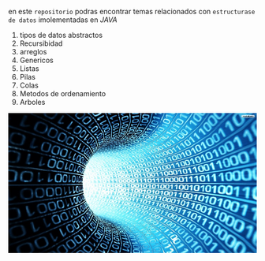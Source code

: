 

en este `repositorio` podras encontrar temas relacionados 
con `estructurase de datos` imolementadas en *JAVA* 

1. tipos de datos abstractos
2. Recursibidad
3. arreglos
4. Genericos
5. Listas
6. Pilas
7. Colas
8. Metodos de ordenamiento
9. Arboles

![Estructura de datos](./img/DigitalTunnel.jpg)